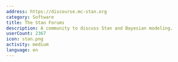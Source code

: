 ```yaml
---
address: https://discourse.mc-stan.org
category: Software
title: The Stan Forums
description: A community to discuss Stan and Bayesian modeling.
userCount: 2367
icon: stan.png
activity: medium
language: en
---
```

